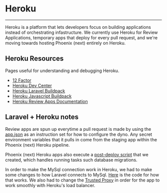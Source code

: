# Heroku
***

Heroku is a platform that lets developers focus on building applications instead of orchestrating infastructure. We currently use Heroku for Review Applications, temporary apps that deploy for every pull request, and we're moving towards hosting Phoenix (next) entirely on Heroku.

## Heroku Resources

Pages useful for understanding and debugging Heroku.
* [12 Factor](https://12factor.net/)
* [Heroku Dev Center](https://devcenter.heroku.com/)
* [Heroku Laravel Buildpack](https://devcenter.heroku.com/articles/getting-started-with-laravel)
* [Heroku Javascript Buildpack](https://devcenter.heroku.com/articles/deploying-nodejs)
* [Heroku Review Apps Documentation](https://devcenter.heroku.com/articles/deploying-nodejs)

## Laravel + Heroku notes

Review apps are spun up everytime a pull request is made by using the [app.json](https://github.com/DoSomething/phoenix-next/blob/dev/app.json) as an instruction set for how to configure the dyno. Any secret environment variables that it pulls in come from the staging app within the Phoenix (next) Heroku pipeline. 

Phoenix (next) Heroku apps also execute a [post-deploy script](https://github.com/DoSomething/phoenix-next/blob/dev/bootstrap/setup.sh) that we created, which handles running tasks such database migrations.

In order to make the MySql connection work in Heroku, we had to make some changes to how Laravel connects to MySql. [Here](https://github.com/DoSomething/phoenix-next/blob/dev/config/database.php#L3) is the code for how that works. We also had to change the [Trusted Proxy](https://github.com/DoSomething/phoenix-next/blob/dev/config/trustedproxy.php) in order for the app to work smoothly with Heroku's load balancer.
